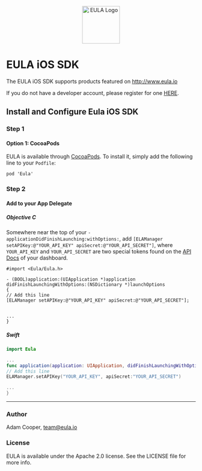 <p align="center"><img src="https://s3-us-west-1.amazonaws.com/eula-assets/eula-logo.png" width="100" alt="EULA Logo"/></p>

# EULA iOS SDK

The EULA iOS SDK supports products featured on http://www.eula.io

If you do not have a developer account, please register for one [HERE](http://www.eula.io/register).

## Install and Configure Eula iOS SDK

### Step 1

#### Option 1: CocoaPods
EULA is available through [CocoaPods](http://cocoapods.org/). To install it, simply add the following line to your `Podfile`:

```
pod 'Eula'
```

### Step 2
#### Add to your App Delegate
##### _Objective C_
Somewhere near the top of your `-applicationDidFinishLaunching:withOptions:`, add `[ELAManager setAPIKey:@"YOUR_API_KEY" apiSecret:@"YOUR_API_SECRET"]`, where `YOUR_API_KEY` and `YOUR_API_SECRET` are two special tokens found on the [API Docs](http://eula.io/api-documents) of your dashboard.

```objc
#import <Eula/Eula.h>

- (BOOL)application:(UIApplication *)application didFinishLaunchingWithOptions:(NSDictionary *)launchOptions
{
// Add this line
[ELAManager setAPIKey:@"YOUR_API_KEY" apiSecret:@"YOUR_API_SECRET"];


...
}
```

##### _Swift_

```swift
import Eula

...
func application(application: UIApplication, didFinishLaunchingWithOptions launchOptions: [NSObject: AnyObject]?) -> Bool {
// Add this line
ELAManager.setAPIKey("YOUR_API_KEY", apiSecret:"YOUR_API_SECRET")

...
}
```
---
### Author

Adam Cooper, team@eula.io

### License

EULA is available under the Apache 2.0 license. See the LICENSE file for more info.
